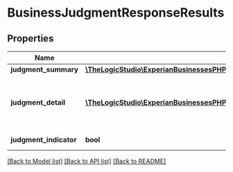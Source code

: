 # BusinessJudgmentResponseResults

## Properties
Name | Type | Description | Notes
------------ | ------------- | ------------- | -------------
**judgment_summary** | [**\TheLogicStudio\ExperianBusinessesPHP\Model\MultiSegmentsResultJudgmentSummary**](MultiSegmentsResultJudgmentSummary.md) |  | [optional] 
**judgment_detail** | [**\TheLogicStudio\ExperianBusinessesPHP\Model\JudgmentDetail[]**](JudgmentDetail.md) | Array containing details of judgments filed by the business | [optional] 
**judgment_indicator** | **bool** | Judgment Indicator | [optional] 

[[Back to Model list]](../README.md#documentation-for-models) [[Back to API list]](../README.md#documentation-for-api-endpoints) [[Back to README]](../README.md)


